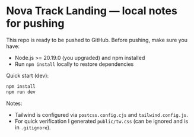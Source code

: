 # Nova Track Landing — local notes for pushing

This repo is ready to be pushed to GitHub. Before pushing, make sure you have:

- Node.js >= 20.19.0 (you upgraded) and npm installed
- Run `npm install` locally to restore dependencies

Quick start (dev):

```powershell
npm install
npm run dev
```

Notes:
- Tailwind is configured via `postcss.config.cjs` and `tailwind.config.js`.
- For quick verification I generated `public/tw.css` (can be ignored and is in `.gitignore`).
